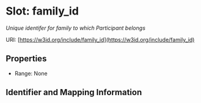 # Slot: family_id
_Unique identifer for family to which Participant belongs_


URI: [https://w3id.org/include/family_id](https://w3id.org/include/family_id)



<!-- no inheritance hierarchy -->


## Properties

 * Range: None



## Identifier and Mapping Information





